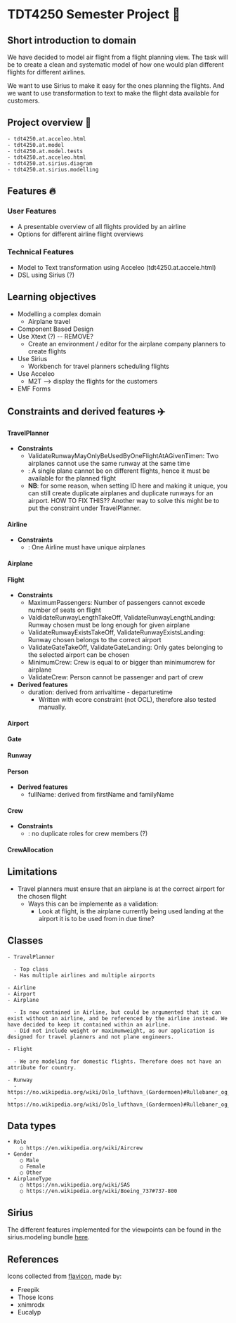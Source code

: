 # TDT4250 Semester Project 💾

## Short introduction to domain
We have decided to model air flight from a flight planning view. The task will be to create a clean and systematic model of how one would plan different flights for different airlines.
    
We want to use Sirius to make it easy for the ones planning the flights. And we want to use transformation to text to make the flight data available for customers.

## Project overview 📢

    - tdt4250.at.acceleo.html
    - tdt4250.at.model
    - tdt4250.at.model.tests
    - tdt4250.at.acceleo.html
    - tdt4250.at.sirius.diagram
    - tdt4250.at.sirius.modelling

## Features 🔥

### User Features

- A presentable overview of all flights provided by an airline
- Options for different airline flight overviews

### Technical Features

- Model to Text transformation using Acceleo (tdt4250.at.accele.html)
- DSL using Sirius (?)

## Learning objectives

- Modelling a complex domain
  - Airplane travel
- Component Based Design
- Use Xtext (?) -- REMOVE?
  - Create an environment / editor for the airplane company planners to create flights
- Use Sirius
  - Workbench for travel planners scheduling flights 
- Use Acceleo 
  - M2T --> display the flights for the customers
- EMF Forms

## Constraints and derived features ✈️

#### TravelPlanner
  - **Constraints**
    - ValidateRunwayMayOnlyBeUsedByOneFlightAtAGivenTimen: Two airplanes cannot use the same runway at the same time
    - <constraintname>: A single plane cannot be on different flights, hence it must be available for the planned flight
    - **NB**: for some reason, when setting ID here and making it unique, you can still create duplicate airplanes and duplicate runways for an airport. HOW TO FIX THIS?? Another way to solve this might be to put the constraint under TravelPlanner. 
#### Airline
  - **Constraints**
    - <constraintName>: One Airline must have unique airplanes 
#### Airplane
#### Flight
  - **Constraints**
    - MaximumPassengers: Number of passengers cannot excede number of seats on flight 
    - ValdidateRunwayLengthTakeOff, ValidateRunwayLengthLanding: Runway chosen must be long enough for given airplane
    - ValidateRunwayExistsTakeOff, ValidateRunwayExistsLanding: Runway chosen belongs to the correct airport  
    - ValidateGateTakeOff, ValidateGateLanding: Only gates belonging to the selected airport can be chosen
    - MinimumCrew: Crew is equal to or bigger than minimumcrew for airplane
    - ValidateCrew: Person cannot be passenger and part of crew
  - **Derived features**
    - duration: derived from arrivaltime - departuretime
      - Written with ecore constraint (not OCL), therefore also tested manually. 
#### Airport
#### Gate
#### Runway
#### Person
  - **Derived features**
    - fullName: derived from firstName and familyName
#### Crew
  - **Constraints**
    - <constraintname>: no duplicate roles for crew members (?)
#### CrewAllocation

## Limitations 
- Travel planners must ensure that an airplane is at the correct airport for the chosen flight 
  - Ways this can be implemente as a validation: 
    - Look at flight, is the airplane currently being used landing at the airport it is to be used from in due time? 

## Classes

    - TravelPlanner

      - Top class
      - Has multiple airlines and multiple airports

    - Airline
    - Airport
    - Airplane

      - Is now contained in Airline, but could be argumented that it can exist without an airline, and be referenced by the airline instead. We have decided to keep it contained within an airline.
      - Did not include weight or maximumweight, as our application is designed for travel planners and not plane engineers.

    - Flight

      - We are modeling for domestic flights. Therefore does not have an attribute for country.

    - Runway
      - https://no.wikipedia.org/wiki/Oslo_lufthavn_(Gardermoen)#Rullebaner_og_flytrafikkontroll
      - https://no.wikipedia.org/wiki/Oslo_lufthavn_(Gardermoen)#Rullebaner_og_flytrafikkontroll

## Data types

    • Role
    	○ https://en.wikipedia.org/wiki/Aircrew
    • Gender
    	○ Male
    	○ Female
    	○ Other
    • AirplaneType
    	○ https://nn.wikipedia.org/wiki/SAS
    	○ https://en.wikipedia.org/wiki/Boeing_737#737-800

## Sirius
The different features implemented for the viewpoints can be found in the sirius.modeling bundle [here](tdt4250.at.sirius.diagram).

## References
Icons collected from [flavicon](https://www.flaticon.com/), made by: 
- Freepik
- Those Icons
- xnimrodx 
- Eucalyp

